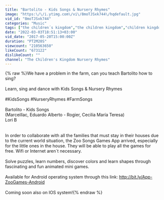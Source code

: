 ```yaml
---
title: "Bartolito - Kids Songs & Nursery Rhymes"
image: "https:\/\/i.ytimg.com\/vi\/8moTJSxk744\/hqdefault.jpg"
vid_id: "8moTJSxk744"
categories: "Music"
tags: ["the children´s kingdom","the children kingdom","children kingdom"]
date: "2022-03-03T18:51:13+03:00"
vid_date: "2017-05-20T15:00:00Z"
duration: "PT2M20S"
viewcount: "210563650"
likeCount: "673122"
dislikeCount: ""
channel: "The Children's Kingdom Nursery Rhymes"
---
```

{% raw %}We have a problem in the farm, can you teach Bartolito how to sing?<br /><br />Learn, sing and dance with Kids Songs &amp; Nursery Rhymes <br /><br />#KidsSongs  #NurseryRhymes #FarmSongs<br /><br />Bartolito - Kids Songs<br />(Marceillac, Eduardo Alberto - Rogier, Cecilia María Teresa) <br />Lori B<br /><br /><br />In order to collaborate with all the families that must stay in their houses due to the current world situation, the Zoo Songs Games App arrived, especially for the little ones in the house. They will be able to play all the games for free. Wifi or Internet aren´t necessary.<br /><br />Solve puzzles, learn numbers, discover colors and learn shapes through fascinating and fun animated mini games.<br /><br />Available for Android operating system through this link: <a rel="nofollow" target="blank" href="http://bit.ly/App-ZooGames-Android">http://bit.ly/App-ZooGames-Android</a><br /><br />Coming soon also on IOS system!{% endraw %}
